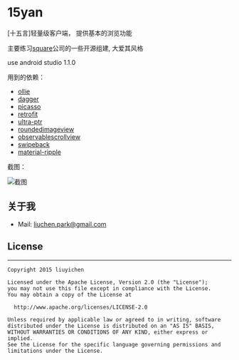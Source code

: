 # 15yan
[十五言]轻量级客户端， 提供基本的浏览功能

主要练习[square][1]公司的一些开源组建, 大爱其风格


use android studio 1.1.0

用到的依赖：

* [ollie][2]
* [dagger][3]
* [picasso][4]
* [retrofit][5]
* [ultra-ptr][6]
* [roundedimageview][7]
* [observablescrollview][8]
* [swipeback][9]
* [material-ripple][10]


截图：

![截图][11]

## 关于我

* Mail: liuchen.park@gmail.com

## License
---
```
Copyright 2015 liuyichen

Licensed under the Apache License, Version 2.0 (the "License");
you may not use this file except in compliance with the License.
You may obtain a copy of the License at

  http://www.apache.org/licenses/LICENSE-2.0

Unless required by applicable law or agreed to in writing, software
distributed under the License is distributed on an "AS IS" BASIS,
WITHOUT WARRANTIES OR CONDITIONS OF ANY KIND, either express or implied.
See the License for the specific language governing permissions and
limitations under the License.
```








[1]: https://github.com/square
[2]: https://github.com/pardom/Ollie
[3]: https://github.com/square/dagger
[4]: https://github.com/square/picasso
[5]: https://github.com/square/retrofit
[6]: https://github.com/liaohuqiu/android-Ultra-Pull-To-Refresh
[7]: https://github.com/vinc3m1/RoundedImageView
[8]: https://github.com/ksoichiro/Android-ObservableScrollView
[9]: https://github.com/sockeqwe/SwipeBack
[10]: https://github.com/balysv/material-ripple

[11]: https://raw.githubusercontent.com/liuchenx/15yan/master/screenshot/Screenshot1.png
